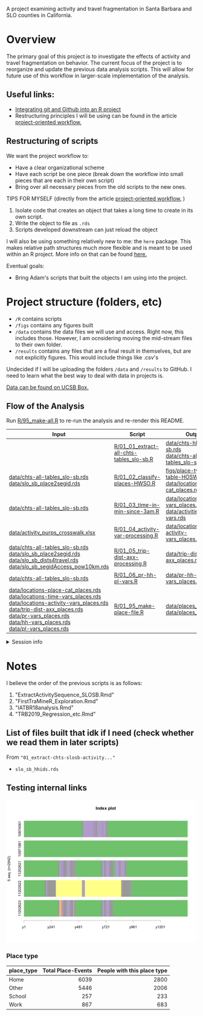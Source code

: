
<!-- README.md is generated from README.Rmd. Please edit that file -->
A project examining activity and travel fragmentation in Santa Barbara and SLO counties in California.

Overview
========

The primary goal of this project is to investigate the effects of activity and travel fragmentation on behavior. The current focus of the project is to reorganize and update the previous data analysis scripts. This will allow for future use of this workflow in larger-scale implementation of the analysis.

Useful links:
-------------

-   [Integrating git and Github into an R project](https://happygitwithr.com/)
-   Restructuring principles I will be using can be found in the article [project-oriented workflow.](https://www.tidyverse.org/articles/2017/12/workflow-vs-script/)

Restructuring of scripts
------------------------

We want the project workflow to:

-   Have a clear organizational scheme
-   Have each script be one piece (break down the workflow into small pieces that are each in their own script)
-   Bring over all necessary pieces from the old scripts to the new ones.

TIPS FOR MYSELF (directly from the article [project-oriented workflow.](https://www.tidyverse.org/articles/2017/12/workflow-vs-script/) )

1.  Isolate code that creates an object that takes a long time to create in its own script.
2.  Write the object to file as `.rds`
3.  Scripts developed downstream can just reload the object

I will also be using something relatively new to me: the `here` package. This makes relative path structures much more flexible and is meant to be used within an R project. More info on that can be found [here.](https://github.com/jennybc/here_here)

Eventual goals:

-   Bring Adam's scripts that built the objects I am using into the project.

Project structure (folders, etc)
================================

-   `/R` contains scripts
-   `/figs` contains any figures built
-   `/data` contains the data files we will use and access. Right now, this includes those. However, I am ocnsidering moving the mid-stream files to their own folder.
-   `/results` contains any files that are a final result in themselves, but are not explicitly figures. This would include things like .csv's

Undecided if I will be uploading the folders `/data` and `/results` to GitHub. I need to learn what the best way to deal with data in projects is.

[Data can be found on UCSB Box.](https://ucsb.app.box.com/folder/65485431730)

Flow of the Analysis
--------------------

Run [R/95\_make-all.R](R/95_make-all.R) to re-run the analysis and re-render this README.

<table>
<colgroup>
<col width="24%" />
<col width="37%" />
<col width="38%" />
</colgroup>
<thead>
<tr class="header">
<th>Input</th>
<th>Script</th>
<th>Output</th>
</tr>
</thead>
<tbody>
<tr class="odd">
<td></td>
<td><a href="R/01_01_extract-all-chts-tables_slo-sb.R" class="uri">R/01_01_extract-all-chts-tables_slo-sb.R</a></td>
<td><a href="data/chts-hhids_slo-sb.rds" class="uri">data/chts-hhids_slo-sb.rds</a><br><a href="data/chts-all-tables_slo-sb.rds" class="uri">data/chts-all-tables_slo-sb.rds</a></td>
</tr>
<tr class="even">
<td><a href="data/chts-all-tables_slo-sb.rds" class="uri">data/chts-all-tables_slo-sb.rds</a><br><a href="data/slo_sb_place2segid.rds" class="uri">data/slo_sb_place2segid.rds</a></td>
<td><a href="R/01_02_classify-places-HWSO.R" class="uri">R/01_02_classify-places-HWSO.R</a></td>
<td><a href="figs/place-type-freq-table-HOSW.csv" class="uri">figs/place-type-freq-table-HOSW.csv</a><br><a href="data/locations-place-cat_places.rds" class="uri">data/locations-place-cat_places.rds</a></td>
</tr>
<tr class="odd">
<td><a href="data/chts-all-tables_slo-sb.rds" class="uri">data/chts-all-tables_slo-sb.rds</a></td>
<td><a href="R/01_03_time-in-min-since-3am.R" class="uri">R/01_03_time-in-min-since-3am.R</a></td>
<td><a href="data/locations-time-vars_places.rds" class="uri">data/locations-time-vars_places.rds</a><br><a href="data/activities-time-vars.rds" class="uri">data/activities-time-vars.rds</a></td>
</tr>
<tr class="even">
<td><a href="data/activity_purps_crosswalk.xlsx" class="uri">data/activity_purps_crosswalk.xlsx</a></td>
<td><a href="R/01_04_activity-var-processing.R" class="uri">R/01_04_activity-var-processing.R</a></td>
<td><a href="data/locations-activity-vars_places.rds" class="uri">data/locations-activity-vars_places.rds</a></td>
</tr>
<tr class="odd">
<td><a href="data/chts-all-tables_slo-sb.rds" class="uri">data/chts-all-tables_slo-sb.rds</a><br><a href="data/slo_sb_place2segid.rds" class="uri">data/slo_sb_place2segid.rds</a><br><a href="data/slo_sb_dists4travel.rds" class="uri">data/slo_sb_dists4travel.rds</a><br><a href="data/slo_sb_segidAccess_pow10km.rds" class="uri">data/slo_sb_segidAccess_pow10km.rds</a></td>
<td><a href="R/01_05_trip-dist-axx-processing.R" class="uri">R/01_05_trip-dist-axx-processing.R</a></td>
<td><a href="data/trip-dist-axx_places.rds" class="uri">data/trip-dist-axx_places.rds</a></td>
</tr>
<tr class="even">
<td><a href="data/chts-all-tables_slo-sb.rds" class="uri">data/chts-all-tables_slo-sb.rds</a></td>
<td><a href="R/01_06_pr-hh-pl-vars.R" class="uri">R/01_06_pr-hh-pl-vars.R</a></td>
<td><a href="data/pr-hh-pl-vars_places.rds" class="uri">data/pr-hh-pl-vars_places.rds</a></td>
</tr>
<tr class="odd">
<td><a href="data/locations-place-cat_places.rds" class="uri">data/locations-place-cat_places.rds</a><br><a href="data/locations-time-vars_places.rds" class="uri">data/locations-time-vars_places.rds</a><br><a href="data/locations-activity-vars_places.rds" class="uri">data/locations-activity-vars_places.rds</a><br><a href="data/trip-dist-axx_places.rds" class="uri">data/trip-dist-axx_places.rds</a><br><a href="data/pr-vars_places.rds" class="uri">data/pr-vars_places.rds</a><br><a href="data/hh-vars_places.rds" class="uri">data/hh-vars_places.rds</a><br><a href="data/pl-vars_places.rds" class="uri">data/pl-vars_places.rds</a></td>
<td><a href="R/01_95_make-place-file.R" class="uri">R/01_95_make-place-file.R</a></td>
<td><a href="data/places_slo_sb.rds" class="uri">data/places_slo_sb.rds</a><br><a href="data/places_slo_sb.csv" class="uri">data/places_slo_sb.csv</a></td>
</tr>
</tbody>
</table>

<details>

<summary>Session info</summary>

``` r
devtools::session_info()
#> ─ Session info ──────────────────────────────────────────────────────────
#>  setting  value                       
#>  version  R version 3.5.2 (2018-12-20)
#>  os       macOS Mojave 10.14.2        
#>  system   x86_64, darwin15.6.0        
#>  ui       X11                         
#>  language (EN)                        
#>  collate  en_US.UTF-8                 
#>  ctype    en_US.UTF-8                 
#>  tz       America/Los_Angeles         
#>  date     2019-01-30                  
#> 
#> ─ Packages ──────────────────────────────────────────────────────────────
#>  package     * version date       lib source        
#>  assertthat    0.2.0   2017-04-11 [1] CRAN (R 3.5.0)
#>  backports     1.1.3   2018-12-14 [1] CRAN (R 3.5.0)
#>  bindr         0.1.1   2018-03-13 [1] CRAN (R 3.5.0)
#>  bindrcpp      0.2.2   2018-03-29 [1] CRAN (R 3.5.0)
#>  broom         0.5.1   2018-12-05 [1] CRAN (R 3.5.0)
#>  callr         3.1.1   2018-12-21 [1] CRAN (R 3.5.0)
#>  cellranger    1.1.0   2016-07-27 [1] CRAN (R 3.5.0)
#>  cli           1.0.1   2018-09-25 [1] CRAN (R 3.5.0)
#>  colorspace    1.4-0   2019-01-13 [1] CRAN (R 3.5.2)
#>  crayon        1.3.4   2017-09-16 [1] CRAN (R 3.5.0)
#>  desc          1.2.0   2018-05-01 [1] CRAN (R 3.5.0)
#>  devtools      2.0.1   2018-10-26 [1] CRAN (R 3.5.2)
#>  digest        0.6.18  2018-10-10 [1] CRAN (R 3.5.0)
#>  dplyr       * 0.7.8   2018-11-10 [1] CRAN (R 3.5.0)
#>  evaluate      0.12    2018-10-09 [1] CRAN (R 3.5.0)
#>  forcats     * 0.3.0   2018-02-19 [1] CRAN (R 3.5.0)
#>  fs            1.2.6   2018-08-23 [1] CRAN (R 3.5.0)
#>  generics      0.0.2   2018-11-29 [1] CRAN (R 3.5.0)
#>  ggplot2     * 3.1.0   2018-10-25 [1] CRAN (R 3.5.0)
#>  glue          1.3.0   2018-07-17 [1] CRAN (R 3.5.0)
#>  gtable        0.2.0   2016-02-26 [1] CRAN (R 3.5.0)
#>  haven         2.0.0   2018-11-22 [1] CRAN (R 3.5.1)
#>  hms           0.4.2   2018-03-10 [1] CRAN (R 3.5.0)
#>  htmltools     0.3.6   2017-04-28 [1] CRAN (R 3.5.0)
#>  httr          1.4.0   2018-12-11 [1] CRAN (R 3.5.1)
#>  jsonlite      1.6     2018-12-07 [1] CRAN (R 3.5.0)
#>  knitr         1.21    2018-12-10 [1] CRAN (R 3.5.2)
#>  lattice       0.20-38 2018-11-04 [1] CRAN (R 3.5.2)
#>  lazyeval      0.2.1   2017-10-29 [1] CRAN (R 3.5.0)
#>  lubridate     1.7.4   2018-04-11 [1] CRAN (R 3.5.0)
#>  magrittr      1.5     2014-11-22 [1] CRAN (R 3.5.0)
#>  memoise       1.1.0   2017-04-21 [1] CRAN (R 3.5.0)
#>  modelr        0.1.2   2018-05-11 [1] CRAN (R 3.5.0)
#>  munsell       0.5.0   2018-06-12 [1] CRAN (R 3.5.0)
#>  nlme          3.1-137 2018-04-07 [1] CRAN (R 3.5.2)
#>  pillar        1.3.1   2018-12-15 [1] CRAN (R 3.5.0)
#>  pkgbuild      1.0.2   2018-10-16 [1] CRAN (R 3.5.0)
#>  pkgconfig     2.0.2   2018-08-16 [1] CRAN (R 3.5.0)
#>  pkgload       1.0.2   2018-10-29 [1] CRAN (R 3.5.0)
#>  plyr          1.8.4   2016-06-08 [1] CRAN (R 3.5.0)
#>  prettyunits   1.0.2   2015-07-13 [1] CRAN (R 3.5.0)
#>  processx      3.2.1   2018-12-05 [1] CRAN (R 3.5.0)
#>  ps            1.3.0   2018-12-21 [1] CRAN (R 3.5.0)
#>  purrr       * 0.3.0   2019-01-27 [1] CRAN (R 3.5.2)
#>  R6            2.3.0   2018-10-04 [1] CRAN (R 3.5.1)
#>  Rcpp          1.0.0   2018-11-07 [1] CRAN (R 3.5.0)
#>  readr       * 1.3.1   2018-12-21 [1] CRAN (R 3.5.0)
#>  readxl        1.2.0   2018-12-19 [1] CRAN (R 3.5.0)
#>  remotes       2.0.2   2018-10-30 [1] CRAN (R 3.5.0)
#>  rlang         0.3.1   2019-01-08 [1] CRAN (R 3.5.2)
#>  rmarkdown     1.11    2018-12-08 [1] CRAN (R 3.5.0)
#>  rprojroot     1.3-2   2018-01-03 [1] CRAN (R 3.5.0)
#>  rstudioapi    0.9.0   2019-01-09 [1] CRAN (R 3.5.2)
#>  rvest         0.3.2   2016-06-17 [1] CRAN (R 3.5.0)
#>  scales        1.0.0   2018-08-09 [1] CRAN (R 3.5.0)
#>  sessioninfo   1.1.1   2018-11-05 [1] CRAN (R 3.5.0)
#>  stringi       1.2.4   2018-07-20 [1] CRAN (R 3.5.0)
#>  stringr     * 1.3.1   2018-05-10 [1] CRAN (R 3.5.0)
#>  testthat      2.0.1   2018-10-13 [1] CRAN (R 3.5.0)
#>  tibble      * 2.0.1   2019-01-12 [1] CRAN (R 3.5.2)
#>  tidyr       * 0.8.2   2018-10-28 [1] CRAN (R 3.5.0)
#>  tidyselect    0.2.5   2018-10-11 [1] CRAN (R 3.5.0)
#>  tidyverse   * 1.2.1   2017-11-14 [1] CRAN (R 3.5.0)
#>  usethis       1.4.0   2018-08-14 [1] CRAN (R 3.5.0)
#>  withr         2.1.2   2018-03-15 [1] CRAN (R 3.5.0)
#>  xfun          0.4     2018-10-23 [1] CRAN (R 3.5.0)
#>  xml2          1.2.0   2018-01-24 [1] CRAN (R 3.5.0)
#>  yaml          2.2.0   2018-07-25 [1] CRAN (R 3.5.0)
#> 
#> [1] /Library/Frameworks/R.framework/Versions/3.5/Resources/library
```

</details>

Notes
=====

I believe the order of the previous scripts is as follows:

1.  "ExtractActivitySequence\_SLOSB.Rmd"
2.  "FirstTraMineR\_Exploration.Rmd"
3.  "IATBR18analysis.Rmd"
4.  "TRB2019\_Regression\_etc.Rmd"

List of files built that idk if I need (check whether we read them in later scripts)
------------------------------------------------------------------------------------

From `"01_extract-chts-slosb-activity..."`

-   `slo_sb_hhids.rds`

Testing internal links
----------------------

![](figs/example_seqiplot.png)

### Place type

| place\_type |  Total Place-Events|  People with this place type|
|:------------|-------------------:|----------------------------:|
| Home        |                6039|                         2800|
| Other       |                5446|                         2006|
| School      |                 257|                          233|
| Work        |                 867|                          683|
